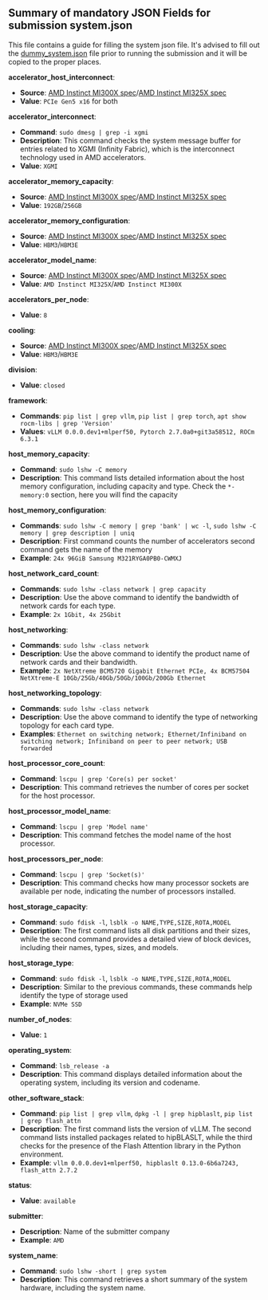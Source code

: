 ## Summary of mandatory JSON Fields for submission system.json

This file contains a guide for filling the system json file. It's advised to fill out the [dummy_system.json](./submission/dummy_system.json) file prior to running the submission and it will be copied to the proper places.

**accelerator_host_interconnect**:
   - **Source**: [AMD Instinct MI300X spec](https://www.amd.com/en/products/accelerators/instinct/mi300/mi300x.html)/[AMD Instinct MI325X spec](https://www.amd.com/en/products/accelerators/instinct/mi300/mi325x.html)
   - **Value**: `PCIe Gen5 x16` for both

**accelerator_interconnect**:
   - **Command**: `sudo dmesg | grep -i xgmi`
   - **Description**: This command checks the system message buffer for entries related to XGMI (Infinity Fabric), which is the interconnect technology used in AMD accelerators.
   - **Value**: `XGMI`

**accelerator_memory_capacity**:
   - **Source**: [AMD Instinct MI300X spec](https://www.amd.com/en/products/accelerators/instinct/mi300/mi300x.html)/[AMD Instinct MI325X spec](https://www.amd.com/en/products/accelerators/instinct/mi300/mi325x.html)
   - **Value**: `192GB`/`256GB`

**accelerator_memory_configuration**:
   - **Source**: [AMD Instinct MI300X spec](https://www.amd.com/en/products/accelerators/instinct/mi300/mi300x.html)/[AMD Instinct MI325X spec](https://www.amd.com/en/products/accelerators/instinct/mi300/mi325x.html)
   - **Value**: `HBM3`/`HBM3E`

**accelerator_model_name**:
   - **Source**: [AMD Instinct MI300X spec](https://www.amd.com/en/products/accelerators/instinct/mi300/mi300x.html)/[AMD Instinct MI325X spec](https://www.amd.com/en/products/accelerators/instinct/mi300/mi325x.html)
   - **Value**: `AMD Instinct MI325X`/`AMD Instinct MI300X`

**accelerators_per_node**:
   - **Value**: `8`

**cooling**:
   - **Source**: [AMD Instinct MI300X spec](https://www.amd.com/en/products/accelerators/instinct/mi300/mi300x.html)/[AMD Instinct MI325X spec](https://www.amd.com/en/products/accelerators/instinct/mi300/mi325x.html)
   - **Value**: `HBM3`/`HBM3E`

**division**:
   - **Value**: `closed`

**framework**:
   - **Commands**: `pip list | grep vllm`, `pip list | grep torch`, `apt show rocm-libs | grep 'Version'`
   - **Values**: `vLLM 0.0.0.dev1+mlperf50, Pytorch 2.7.0a0+git3a58512, ROCm 6.3.1`

**host_memory_capacity**:
   - **Command**: `sudo lshw -C memory`
   - **Description**: This command lists detailed information about the host memory configuration, including capacity and type. Check the `*-memory:0` section, here you will find the capacity

**host_memory_configuration**:
   - **Commands**: `sudo lshw -C memory | grep 'bank' | wc -l`, `sudo lshw -C memory | grep description | uniq`
   - **Description**: First command counts the number of accelerators second command gets the name of the memory
   - **Example**: `24x 96GiB Samsung M321RYGA0PB0-CWMXJ`

**host_network_card_count**:
   - **Commands**: `sudo lshw -class network | grep capacity`
   - **Description**: Use the above command to identify the bandwidth of network cards for each type.
   - **Example**: `2x 1Gbit, 4x 25Gbit`

**host_networking**:
   - **Commands**: `sudo lshw -class network`
   - **Description**: Use the above command to identify the product name of network cards and their bandwidth.
   - **Example**: `2x NetXtreme BCM5720 Gigabit Ethernet PCIe, 4x BCM57504 NetXtreme-E 10Gb/25Gb/40Gb/50Gb/100Gb/200Gb Ethernet`

**host_networking_topology**:
   - **Commands**: `sudo lshw -class network`
   - **Description**: Use the above command to identify the type of networking topology for each card type.
   - **Examples**: `Ethernet on switching network; Ethernet/Infiniband on switching network; Infiniband on peer to peer network; USB forwarded`

**host_processor_core_count**:
   - **Command**: `lscpu | grep 'Core(s) per socket'`
   - **Description**: This command retrieves the number of cores per socket for the host processor.

**host_processor_model_name**:
 - **Command**: `lscpu | grep 'Model name'`
 - **Description**: This command fetches the model name of the host processor.

**host_processors_per_node**:
   - **Command**: `lscpu | grep 'Socket(s)'`
   - **Description**: This command checks how many processor sockets are available per node, indicating the number of processors installed.

**host_storage_capacity**:
   - **Command**: `sudo fdisk -l`, `lsblk -o NAME,TYPE,SIZE,ROTA,MODEL`
   - **Description**: The first command lists all disk partitions and their sizes, while the second command provides a detailed view of block devices, including their names, types, sizes, and models.

**host_storage_type**:
   - **Command**: `sudo fdisk -l`, `lsblk -o NAME,TYPE,SIZE,ROTA,MODEL`
   - **Description**: Similar to the previous commands, these commands help identify the type of storage used
   - **Example**: `NVMe SSD`

**number_of_nodes**:
   - **Value**: `1`

**operating_system**:
   - **Command**: `lsb_release -a`
   - **Description**: This command displays detailed information about the operating system, including its version and codename.

**other_software_stack**:
   - **Command**: `pip list | grep vllm`, `dpkg -l | grep hipblaslt`, `pip list | grep flash_attn`
   - **Description**: The first command lists the version of vLLM. The second command lists installed packages related to hipBLASLT, while the third checks for the presence of the Flash Attention library in the Python environment.
   - **Example**: `vllm 0.0.0.dev1+mlperf50, hipblaslt 0.13.0-6b6a7243, flash_attn 2.7.2`

**status**:
   - **Value**: `available`

**submitter**:
   - **Description**: Name of the submitter company
   - **Example**: `AMD`

**system_name**:
   - **Command**: `sudo lshw -short | grep system`
   - **Description**: This command retrieves a short summary of the system hardware, including the system name.
